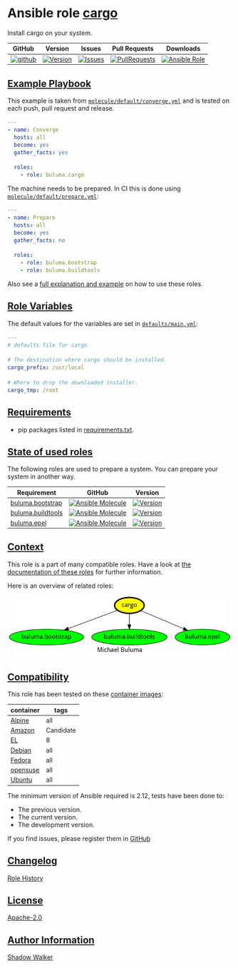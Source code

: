# Ansible role [cargo](https://galaxy.ansible.com/ui/standalone/roles/buluma/cargo/documentation)

Install cargo on your system.

|GitHub|Version|Issues|Pull Requests|Downloads|
|------|-------|------|-------------|---------|
|[![github](https://github.com/buluma/ansible-role-cargo/actions/workflows/molecule.yml/badge.svg)](https://github.com/buluma/ansible-role-cargo/actions/workflows/molecule.yml)|[![Version](https://img.shields.io/github/release/buluma/ansible-role-cargo.svg)](https://github.com/buluma/ansible-role-cargo/releases/)|[![Issues](https://img.shields.io/github/issues/buluma/ansible-role-cargo.svg)](https://github.com/buluma/ansible-role-cargo/issues/)|[![PullRequests](https://img.shields.io/github/issues-pr-closed-raw/buluma/ansible-role-cargo.svg)](https://github.com/buluma/ansible-role-cargo/pulls/)|[![Ansible Role](https://img.shields.io/ansible/role/d/buluma/cargo)](https://galaxy.ansible.com/ui/standalone/roles/buluma/cargo/documentation)|

## [Example Playbook](#example-playbook)

This example is taken from [`molecule/default/converge.yml`](https://github.com/buluma/ansible-role-cargo/blob/master/molecule/default/converge.yml) and is tested on each push, pull request and release.

```yaml
---
- name: Converge
  hosts: all
  become: yes
  gather_facts: yes

  roles:
    - role: buluma.cargo
```

The machine needs to be prepared. In CI this is done using [`molecule/default/prepare.yml`](https://github.com/buluma/ansible-role-cargo/blob/master/molecule/default/prepare.yml):

```yaml
---
- name: Prepare
  hosts: all
  become: yes
  gather_facts: no

  roles:
    - role: buluma.bootstrap
    - role: buluma.buildtools
```

Also see a [full explanation and example](https://buluma.github.io/how-to-use-these-roles.html) on how to use these roles.

## [Role Variables](#role-variables)

The default values for the variables are set in [`defaults/main.yml`](https://github.com/buluma/ansible-role-cargo/blob/master/defaults/main.yml):

```yaml
---
# defaults file for cargo

# The destination where cargo should be installed.
cargo_prefix: /usr/local

# Where to drop the downloaded installer.
cargo_tmp: /root
```

## [Requirements](#requirements)

- pip packages listed in [requirements.txt](https://github.com/buluma/ansible-role-cargo/blob/master/requirements.txt).

## [State of used roles](#state-of-used-roles)

The following roles are used to prepare a system. You can prepare your system in another way.

| Requirement | GitHub | Version |
|-------------|--------|--------|
|[buluma.bootstrap](https://galaxy.ansible.com/buluma/bootstrap)|[![Ansible Molecule](https://github.com/buluma/ansible-role-bootstrap/actions/workflows/molecule.yml/badge.svg)](https://github.com/buluma/ansible-role-bootstrap/actions/workflows/molecule.yml)|[![Version](https://img.shields.io/github/release/buluma/ansible-role-bootstrap.svg)](https://github.com/shadowwalker/ansible-role-bootstrap)|
|[buluma.buildtools](https://galaxy.ansible.com/buluma/buildtools)|[![Ansible Molecule](https://github.com/buluma/ansible-role-buildtools/actions/workflows/molecule.yml/badge.svg)](https://github.com/buluma/ansible-role-buildtools/actions/workflows/molecule.yml)|[![Version](https://img.shields.io/github/release/buluma/ansible-role-buildtools.svg)](https://github.com/shadowwalker/ansible-role-buildtools)|
|[buluma.epel](https://galaxy.ansible.com/buluma/epel)|[![Ansible Molecule](https://github.com/buluma/ansible-role-epel/actions/workflows/molecule.yml/badge.svg)](https://github.com/buluma/ansible-role-epel/actions/workflows/molecule.yml)|[![Version](https://img.shields.io/github/release/buluma/ansible-role-epel.svg)](https://github.com/shadowwalker/ansible-role-epel)|

## [Context](#context)

This role is a part of many compatible roles. Have a look at [the documentation of these roles](https://buluma.github.io/) for further information.

Here is an overview of related roles:

![dependencies](https://raw.githubusercontent.com/buluma/ansible-role-cargo/png/requirements.png "Dependencies")

## [Compatibility](#compatibility)

This role has been tested on these [container images](https://hub.docker.com/u/buluma):

|container|tags|
|---------|----|
|[Alpine](https://hub.docker.com/repository/docker/buluma/alpine/general)|all|
|[Amazon](https://hub.docker.com/repository/docker/buluma/amazonlinux/general)|Candidate|
|[EL](https://hub.docker.com/repository/docker/buluma/enterpriselinux/general)|8|
|[Debian](https://hub.docker.com/repository/docker/buluma/debian/general)|all|
|[Fedora](https://hub.docker.com/repository/docker/buluma/fedora/general)|all|
|[opensuse](https://hub.docker.com/repository/docker/buluma/opensuse/general)|all|
|[Ubuntu](https://hub.docker.com/repository/docker/buluma/ubuntu/general)|all|

The minimum version of Ansible required is 2.12, tests have been done to:

- The previous version.
- The current version.
- The development version.

If you find issues, please register them in [GitHub](https://github.com/buluma/ansible-role-cargo/issues)

## [Changelog](#changelog)

[Role History](https://github.com/buluma/ansible-role-cargo/blob/master/CHANGELOG.md)

## [License](#license)

[Apache-2.0](https://github.com/buluma/ansible-role-cargo/blob/master/LICENSE)

## [Author Information](#author-information)

[Shadow Walker](https://buluma.github.io/)

